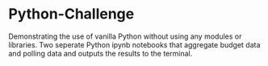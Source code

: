 # Python-Challenge

Demonstrating the use of vanilla Python without using any modules or libraries. Two seperate Python ipynb notebooks that aggregate budget data and polling data and outputs the results to the terminal. 
